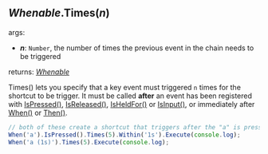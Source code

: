 ## *Whenable*.Times(*n*)

args:

- ***n***: `Number`, the number of times the previous event in the chain needs to be triggered

returns: [*Whenable*](../../types/Whenable)

Times() lets you specify that a key event must triggered `n` times for the shortcut to be trigger.  It must be called **after** an event has been registered with [IsPressed()](./IsPressed), [IsReleased()](./IsReleased), [IsHeldFor()](./IsHeldFor) or [IsInput()](./IsInput), or immediately after [When()](./When) or [Then()](./Then).

```javascript
// both of these create a shortcut that triggers after the "a" is pressed 5 times within 1 second
When('a').IsPressed().Times(5).Within('1s').Execute(console.log);
When('a (1s)').Times(5).Execute(console.log);
```
